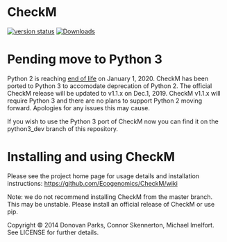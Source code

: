 # CheckM

[![version status](https://img.shields.io/pypi/v/checkm-genome.svg)](https://pypi.python.org/pypi/checkm-genome)
[![Downloads](https://pepy.tech/checkm-genome/gtdbtk/month)](https://pepy.tech/project/checkm-genome)

# Pending move to Python 3

Python 2 is reaching [end of life](https://pythonclock.org/) on January 1, 2020. CheckM has been ported to Python 3 to accomodate deprecation of Python 2. The official CheckM release will be updated to v1.1.x on Dec.1, 2019. CheckM v1.1.x will require Python 3 and there are no plans to support Python 2 moving forward. Apologies for any issues this may cause.

If you wish to use the Python 3 port of CheckM now you can find it on the python3_dev branch of this repository.

# Installing and using CheckM

Please see the project home page for usage details and installation instructions:
https://github.com/Ecogenomics/CheckM/wiki

Note: we do not recommend installing CheckM from the master branch. This may be unstable. Please install an official release of CheckM or use pip.

Copyright © 2014 Donovan Parks, Connor Skennerton, Michael Imelfort. See LICENSE for further details.
